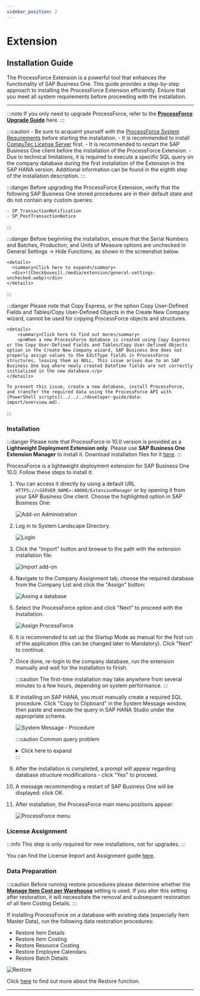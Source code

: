 ```yaml
---
sidebar_position: 2
---
```


# Extension

## Installation Guide

The ProcessForce Extension is a powerful tool that enhances the functionality of SAP Business One. This guide provides a step-by-step approach to installing the ProcessForce Extension efficiently. Ensure that you meet all system requirements before proceeding with the installation.

---

:::note
    If you only need to upgrade ProcessForce, refer to the [**ProcessForce Upgrade Guide**](../upgrade) here.
:::

:::caution
    - Be sure to acquaint yourself with the [ProcessForce System Requirements](../../system-requirements.md) before starting the installation.
    - It is recommended to install [CompuTec License Server](./license-server) first.
    - It is recommended to restart the SAP Business One client before the installation of the ProcessForce Extension.
    - Due to technical limitations, it is required to execute a specific SQL query on the company database during the first installation of the Extension in the SAP HANA version. Additional information can be found in the eighth step of the installation description.
:::

:::danger
    Before upgrading the ProcessForce Extension, verify that the following SAP Business One stored procedures are in their default state and do not contain any custom queries:

    - SP_TransactionNotification
    - SP_PostTransactionNotice
:::

:::danger
    Before beginning the installation, ensure that the Serial Numbers and Batches, Production, and Units of Measure options are unchecked in General Settings → Hide Functions, as shown in the screenshot below.

    <details>
      <summary>Click here to expand</summary>
      <div>![Checkboxes](./media/extension/general-settings-unchecked.webp)</div>
    </details>
:::

:::danger
    Please note that Copy Express, or the option Copy User-Defined Fields and Tables/Copy User-Defined Objects in the Create New Company wizard, cannot be used for copying ProcessForce objects and structures.

    <details>
        <summary>Click here to find out more</summary>
        <p>When a new ProcessForce database is created using Copy Express or the Copy User-Defined Fields and Tables/Copy User-Defined Objects option in the Create New Company wizard, SAP Business One does not properly assign values to the EditType fields in ProcessForce structures, leaving them as NULL. This issue arises due to an SAP Business One bug where newly created DateTime fields are not correctly initialized in the new database.</p>
    </details>

    To prevent this issue, create a new database, install ProcessForce, and transfer the required data using the ProcessForce API with [PowerShell scripts](../../../developer-guide/data-import/overview.md).
:::

### Installation

:::danger
    Please note that ProcessForce in 10.0 version is provided as a **Lightweight Deployment Extension only**. Please use **SAP Business One Extension Manager** to install it.
    Download installation files for it [here](../../../releases/download.md).
:::

ProcessForce is a lightweight deployment extension for SAP Business One 10.0. Follow these steps to install it:

1. You can access it directly by using a default URL `HTTPS://<SERVER_NAME>:40000/ExtensionManager` or by opening it from your SAP Business One client. Choose the highlighted option in SAP Business One:

    ![Add-on Administration](./media/extension/addon-administration-extension.webp)

2. Log in to System Landscape Directory.

    ![Login](./media/extension/login.webp)

3. Click the "Import" button and browse to the path with the extension installation file:

    ![Import add-on](./media/extension/import-add-on.webp)

4. Navigate to the Company Assignment tab, choose the required database from the Company List and click the "Assign" button:

    ![Assing a database](./media/extension/assign-database.webp)

5. Select the ProcessForce option and click "Next" to proceed with the Installation.

    ![Assign ProcessForce](./media/extension/assign-processforce.webp)

6. It is recommended to set up the Startup Mode as manual for the first run of the application (this can be changed later to Mandatory). Click "Next" to continue.

7. Once done, re-login to the company database, run the extension manually and wait for the installation to finish.

    :::caution
        The first-time installation may take anywhere from several minutes to a few hours, depending on system performance.
    :::

8. If installing on SAP HANA, you must manually create a required SQL procedure. Click "Copy to Clipboard" in the System Message window, then paste and execute the query in SAP HANA Studio under the appropriate schema.

    ![System Message - Procedure](./media/extension/system-message-procedure.webp)

    :::caution Common query problem

    <details>
        <summary>Click here to expand</summary>
        <div>
            If a schema is not selected when opening the SQL Console from the root tree, the query window defaults to the SYSTEM schema. As a result, executing a query for the first time may create a procedure in the SYSTEM schema instead of the correct company schema where ProcessForce is installed.

        To ensure the SQL procedure is installed in the correct company schema, open the SQL Console and run the following command before executing the copied query:

        ```sql
        SET SCHEMA "<COMPANY-DATABASE-SCHEMA-NAME>";
        ```
    ![I-1_SAP-HANA-Studio_SQL-Console1](./media/extension/I-1_SAP-HANA-Studio_SQL-Console1.png)
    ![I-1_SAP-HANA-Studio_SQL-Console2](./media/extension/I-2_SAP-HANA-Studio_SQL-Console2.png)
    </div>
    </details>
    :::
9. After the installation is completed, a prompt will appear regarding database structure modifications - click "Yes" to proceed.

10. A message recommending a restart of SAP Business One will be displayed: click OK.

11. After installation, the ProcessForce main menu positions appear:

    ![ProcessForce menu](./media/extension/processforce-menu.webp)

### License Assignment

:::info
    This step is only required for new installations, not for upgrades.
:::

You can find the License Import and Assignment guide [here](../../licensing/license-import-assignment.md).

### Data Preparation

:::caution
    Before running restore procedures please determine whether the [**Manage Item Cost per Warehouse**](../../../user-guide/costing-material-and-resources/configuration/overview.md) setting is used. If you alter this setting after restoration, it will necessitate the removal and subsequent restoration of all Item Costing Details.
:::

If installing ProcessForce on a database with existing data (especially Item Master Data), run the following data restoration procedures:

- Restore Item Details
- Restore Item Costing
- Restore Resource Costing
- Restore Employee Calendars
- Restore Batch Details

![Restore](./media/extension/restore.webp)

Click [here](../../../user-guide/system-initialization/data-restore.md) to find out more about the Restore function.

---
